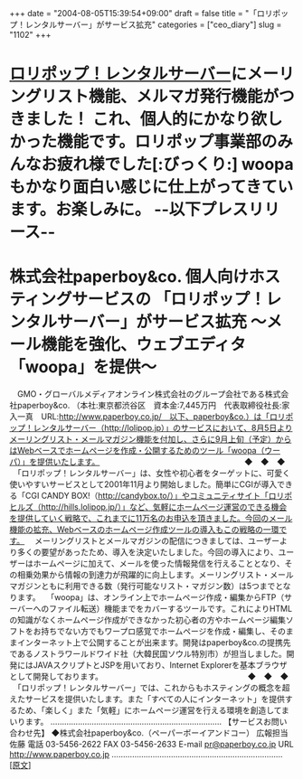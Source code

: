 +++
date = "2004-08-05T15:39:54+09:00"
draft = false
title = "「ロリポップ！レンタルサーバー」がサービス拡充"
categories = ["ceo_diary"]
slug = "1102"
+++

<a href="http://lolipop.jp" target="_blank">ロリポップ！レンタルサーバー</a>にメーリングリスト機能、メルマガ発行機能がつきました！
これ、個人的にかなり欲しかった機能です。ロリポップ事業部のみんなお疲れ様でした[:びっくり:]
woopaもかなり面白い感じに仕上がってきています。お楽しみに。
--以下プレスリリース--
==================================================
株式会社paperboy&co.
個人向けホスティングサービスの
「ロリポップ！レンタルサーバー」がサービス拡充
～メール機能を強化、ウェブエディタ「woopa」を提供～
==================================================
　GMO・グローバルメディアオンライン株式会社のグループ会社である株式会社paperboy&co.
（本社:東京都渋谷区　資本金:7,445万円　代表取締役社長:家入一真　URL:http://www.paperboy.co.jp/　以下、paperboy&co.）は「ロリポップ！レンタルサーバー（http://lolipop.jp）」のサービスにおいて、8月5日よりメーリングリスト・メールマガジン機能を付加し、さらに9月上旬（予定）からはWebベースでホームページを作成・公開するためのツール「woopa（ウーパ）」を提供いたします。
　　　　　　　　　　　　　　　　　　◆　◆　◆
　「ロリポップ！レンタルサーバー」は、女性や初心者をターゲットに、可愛く使いやすいサービスとして2001年11月より開始しました。簡単にCGIが導入できる「CGI CANDY BOX!（http://candybox.to/）」やコミュニティサイト「ロリポヒルズ（http://hills.lolipop.jp/）」など、気軽にホームページ運営のできる機会を提供していく戦略で、これまでに11万名のお申込を頂きました。今回のメール機能の拡充、Webベースのホームページ作成ツールの導入もこの戦略の一環です。
　メーリングリストとメールマガジンの配信につきましては、ユーザーより多くの要望があったため、導入を決定いたしました。今回の導入により、ユーザーはホームページに加えて、メールを使った情報発信を行えることとなり、その相乗効果から情報の到達力が飛躍的に向上します。メーリングリスト・メールマガジンともに利用できる数（発行可能なリスト・マガジン数）は5つまでとなります。
　「woopa」は、オンライン上でホームページ作成・編集からFTP（サーバーへのファイル転送）機能までをカバーするツールです。これによりHTMLの知識がなくホームページ作成ができなかった初心者の方やホームページ編集ソフトをお持ちでない方でもワープロ感覚でホームページを作成・編集し、そのままインターネット上で公開することが出来ます。開発はpaperboy&co.の提携先であるノストラワールドワイド社（大韓民国ソウル特別市）が担当しました。開発にはJAVAスクリプトとJSPを用いており、Internet Explorerを基本ブラウザとして開発しております。
　　　　　　　　　　　　　　　　　　◆　◆　◆
　「ロリポップ！レンタルサーバー」では、これからもホスティングの概念を超えたサービスを提供いたします。また「すべての人にインターネット」を提供するため、「楽しく」また「気軽」にホームページ運営を行える環境を創造してまいります。
…………………………………………………………………
【サービスお問い合わせ先】
◆株式会社paperboy&co.（ペーパーボーイアンドコー）
広報担当　　佐藤
電話 03-5456-2622
FAX 03-5456-2633
E-mail pr@paperboy.co.jp
URL http://www.paperboy.co.jp
…………………………………………………………………
<a href="http://profile.yahoo.co.jp/biz/press/body/9449/press1.html" target="_blank">[原文]</a>
